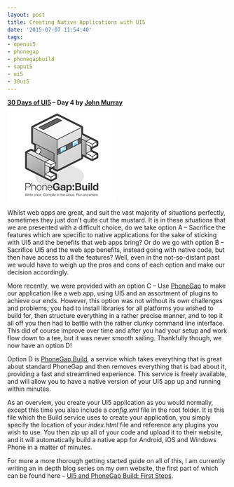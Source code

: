 ```yaml
---
layout: post
title: Creating Native Applications with UI5
date: '2015-07-07 11:54:40'
tags:
- openui5
- phonegap
- phonegapbuild
- sapui5
- ui5
- 30ui5
---
```


**[30 Days of UI5](http://pipetree.com/qmacro/blog/2015/07/04/30-days-of-ui5/) – Day 4 by [John Murray](http://jmurray.me/)**

![PhoneGap:Build logo](/content/images/2018/01/download.jpeg)

Whilst web apps are great, and suit the vast majority of situations perfectly, sometimes they just don’t quite cut the mustard. It is in these situations that we are presented with a difficult choice, do we take option A – Sacrifice the features which are specific to native applications for the sake of sticking with UI5 and the benefits that web apps bring? Or do we go with option B – Sacrifice UI5 and the web app benefits, instead going with native code, but then have access to all the features? Well, even in the not-so-distant past we would have to weigh up the pros and cons of each option and make our decision accordingly.

More recently, we were provided with an option C – Use [PhoneGap](http://phonegap.com/) to make our application like a web app, using UI5 and an assortment of plugins to achieve our ends. However, this option was not without its own challenges and problems; you had to install libraries for all platforms you wished to build for, then structure everything in a rather precise manner, and to top it all off you then had to battle with the rather clunky command line interface. This did of course improve over time and after you had your setup and work flow down to a tee, but it was never smooth sailing. Thankfully though, we now have an option D!

Option D is [PhoneGap Build](https://build.phonegap.com), a service which takes everything that is great about standard PhoneGap and then removes everything that is bad about it, providing a fast and streamlined experience. This service is freely available, and will allow you to have a native version of your UI5 app up and running within minutes.

As an overview, you create your UI5 application as you would normally, except this time you also include a *config.xml* file in the root folder. It is this file which the Build service uses to create your application, you simply specify the location of your *index.html* file and reference any plugins you wish to use. You then zip up all of your code and upload it to their website, and it will automatically build a native app for Android, iOS and Windows Phone in a matter of minutes.

For more a more thorough getting started guide on all of this, I am currently writing an in depth blog series on my own website, the first part of which can be found here – [UI5 and PhoneGap Build: First Steps](http://jmurray.me/ui5-and-phonegap-first-steps-1-of-3/).


